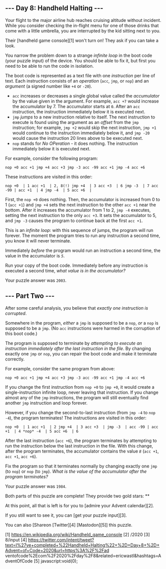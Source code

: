 
## --- Day 8: Handheld Halting ---

Your flight to the major airline hub reaches cruising altitude without incident. While you consider checking the in-flight menu for one
of those drinks that come with a little umbrella, you are interrupted by the kid sitting next to you.

Their [handheld game console][1] won't turn on! They ask if you can take a look.

You narrow the problem down to a strange *infinite loop* in the boot code (your puzzle input) of the device. You should be able to fix
it, but first you need to be able to run the code in isolation.

The boot code is represented as a text file with one *instruction* per line of text. Each instruction consists of an *operation* (`acc`,
`jmp`, or `nop`) and an *argument* (a signed number like `+4` or `-20`).

* `acc` increases or decreases a single global value called the *accumulator* by the value given in the argument. For example, `acc +7`
  would increase the accumulator by 7. The accumulator starts at `0`. After an `acc` instruction, the instruction immediately below it
  is executed next.
* `jmp` *jumps* to a new instruction relative to itself. The next instruction to execute is found using the argument as an *offset* from
  the `jmp` instruction; for example, `jmp +2` would skip the next instruction, `jmp +1` would continue to the instruction immediately
  below it, and `jmp -20` would cause the instruction 20 lines above to be executed next.
* `nop` stands for *No OPeration* - it does nothing. The instruction immediately below it is executed next.

For example, consider the following program:

`nop +0
acc +1
jmp +4
acc +3
jmp -3
acc -99
acc +1
jmp -4
acc +6
`

These instructions are visited in this order:

`nop +0  | 1
acc +1  | 2, 8(!)
jmp +4  | 3
acc +3  | 6
jmp -3  | 7
acc -99 |
acc +1  | 4
jmp -4  | 5
acc +6  |
`

First, the `nop +0` does nothing. Then, the accumulator is increased from 0 to 1 (`acc +1`) and `jmp +4` sets the next instruction to
the other `acc +1` near the bottom. After it increases the accumulator from 1 to 2, `jmp -4` executes, setting the next instruction to
the only `acc +3`. It sets the accumulator to 5, and `jmp -3` causes the program to continue back at the first `acc +1`.

This is an *infinite loop*: with this sequence of jumps, the program will run forever. The moment the program tries to run any
instruction a second time, you know it will never terminate.

Immediately *before* the program would run an instruction a second time, the value in the accumulator is *`5`*.

Run your copy of the boot code. Immediately before any instruction is executed a second time, *what value is in the accumulator?*

Your puzzle answer was `2003`.

## --- Part Two ---

After some careful analysis, you believe that *exactly one instruction is corrupted*.

Somewhere in the program, *either* a `jmp` is supposed to be a `nop`, *or* a `nop` is supposed to be a `jmp`. (No `acc` instructions
were harmed in the corruption of this boot code.)

The program is supposed to terminate by *attempting to execute an instruction immediately after the last instruction in the file*. By
changing exactly one `jmp` or `nop`, you can repair the boot code and make it terminate correctly.

For example, consider the same program from above:

`nop +0
acc +1
jmp +4
acc +3
jmp -3
acc -99
acc +1
jmp -4
acc +6
`

If you change the first instruction from `nop +0` to `jmp +0`, it would create a single-instruction infinite loop, never leaving that
instruction. If you change almost any of the `jmp` instructions, the program will still eventually find another `jmp` instruction and
loop forever.

However, if you change the second-to-last instruction (from `jmp -4` to `nop -4`), the program terminates! The instructions are visited
in this order:

`nop +0  | 1
acc +1  | 2
jmp +4  | 3
acc +3  |
jmp -3  |
acc -99 |
acc +1  | 4
*nop* -4  | 5
acc +6  | 6
`

After the last instruction (`acc +6`), the program terminates by attempting to run the instruction below the last instruction in the
file. With this change, after the program terminates, the accumulator contains the value *`8`* (`acc +1`, `acc +1`, `acc +6`).

Fix the program so that it terminates normally by changing exactly one `jmp` (to `nop`) or `nop` (to `jmp`). *What is the value of the
accumulator after the program terminates?*

Your puzzle answer was `1984`.

Both parts of this puzzle are complete! They provide two gold stars: **

At this point, all that is left is for you to [admire your Advent calendar][2].

If you still want to see it, you can [get your puzzle input][3].

You can also [Shareon [Twitter][4] [Mastodon][5]] this puzzle.

[1] https://en.wikipedia.org/wiki/Handheld_game_console
[2] /2020
[3] 8/input
[4] https://twitter.com/intent/tweet?text=I%27ve+completed+%22Handheld+Halting%22+%2D+Day+8+%2D+Advent+of+Code+2020&url=https%3A%2F%2Fad
ventofcode%2Ecom%2F2020%2Fday%2F8&related=ericwastl&hashtags=AdventOfCode
[5] javascript:void(0);

